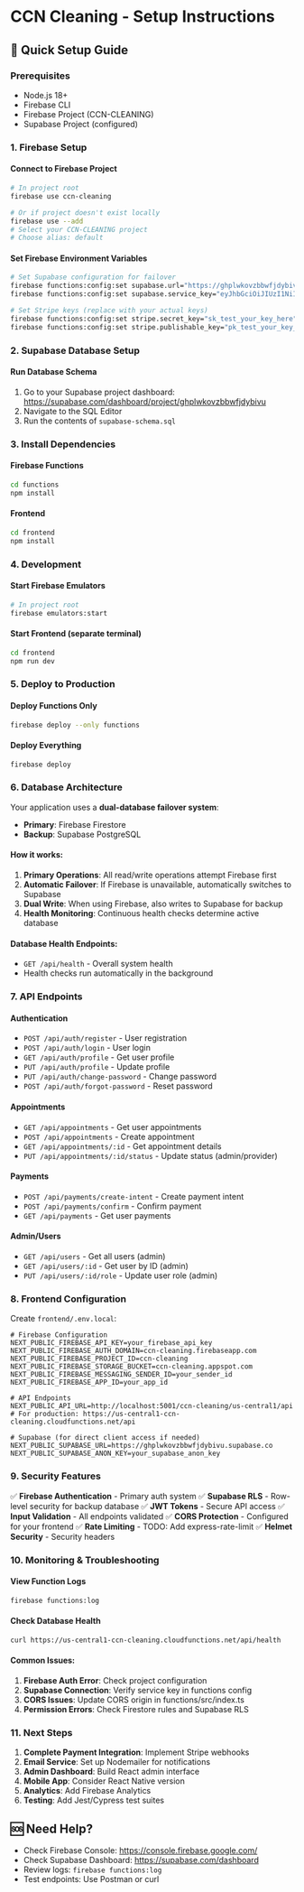 # CCN Cleaning - Setup Instructions

## 🚀 Quick Setup Guide

### Prerequisites
- Node.js 18+
- Firebase CLI
- Firebase Project (CCN-CLEANING)
- Supabase Project (configured)

### 1. Firebase Setup

#### Connect to Firebase Project
```bash
# In project root
firebase use ccn-cleaning

# Or if project doesn't exist locally
firebase use --add
# Select your CCN-CLEANING project
# Choose alias: default
```

#### Set Firebase Environment Variables
```bash
# Set Supabase configuration for failover
firebase functions:config:set supabase.url="https://ghplwkovzbbwfjdybivu.supabase.co"
firebase functions:config:set supabase.service_key="eyJhbGciOiJIUzI1NiIsInR5cCI6IkpXVCJ9.eyJpc3MiOiJzdXBhYmFzZSIsInJlZiI6ImdocGx3a292emJid2ZqZHliaXZ1Iiwicm9sZSI6InNlcnZpY2Vfcm9sZSIsImlhdCI6MTc1NTgzMzYzMiwiZXhwIjoyMDcxNDA5NjMyfQ.4xqF_Yb8AeTIW-Px_982N28X7r_-5za-wpGQXhoSZ9k"

# Set Stripe keys (replace with your actual keys)
firebase functions:config:set stripe.secret_key="sk_test_your_key_here"
firebase functions:config:set stripe.publishable_key="pk_test_your_key_here"
```

### 2. Supabase Database Setup

#### Run Database Schema
1. Go to your Supabase project dashboard: https://supabase.com/dashboard/project/ghplwkovzbbwfjdybivu
2. Navigate to the SQL Editor
3. Run the contents of `supabase-schema.sql`

### 3. Install Dependencies

#### Firebase Functions
```bash
cd functions
npm install
```

#### Frontend
```bash
cd frontend
npm install
```

### 4. Development

#### Start Firebase Emulators
```bash
# In project root
firebase emulators:start
```

#### Start Frontend (separate terminal)
```bash
cd frontend
npm run dev
```

### 5. Deploy to Production

#### Deploy Functions Only
```bash
firebase deploy --only functions
```

#### Deploy Everything
```bash
firebase deploy
```

### 6. Database Architecture

Your application uses a **dual-database failover system**:

- **Primary**: Firebase Firestore
- **Backup**: Supabase PostgreSQL

#### How it works:
1. **Primary Operations**: All read/write operations attempt Firebase first
2. **Automatic Failover**: If Firebase is unavailable, automatically switches to Supabase
3. **Dual Write**: When using Firebase, also writes to Supabase for backup
4. **Health Monitoring**: Continuous health checks determine active database

#### Database Health Endpoints:
- `GET /api/health` - Overall system health
- Health checks run automatically in the background

### 7. API Endpoints

#### Authentication
- `POST /api/auth/register` - User registration
- `POST /api/auth/login` - User login
- `GET /api/auth/profile` - Get user profile
- `PUT /api/auth/profile` - Update profile
- `PUT /api/auth/change-password` - Change password
- `POST /api/auth/forgot-password` - Reset password

#### Appointments
- `GET /api/appointments` - Get user appointments
- `POST /api/appointments` - Create appointment
- `GET /api/appointments/:id` - Get appointment details
- `PUT /api/appointments/:id/status` - Update status (admin/provider)

#### Payments
- `POST /api/payments/create-intent` - Create payment intent
- `POST /api/payments/confirm` - Confirm payment
- `GET /api/payments` - Get user payments

#### Admin/Users
- `GET /api/users` - Get all users (admin)
- `GET /api/users/:id` - Get user by ID (admin)
- `PUT /api/users/:id/role` - Update user role (admin)

### 8. Frontend Configuration

Create `frontend/.env.local`:
```env
# Firebase Configuration
NEXT_PUBLIC_FIREBASE_API_KEY=your_firebase_api_key
NEXT_PUBLIC_FIREBASE_AUTH_DOMAIN=ccn-cleaning.firebaseapp.com
NEXT_PUBLIC_FIREBASE_PROJECT_ID=ccn-cleaning
NEXT_PUBLIC_FIREBASE_STORAGE_BUCKET=ccn-cleaning.appspot.com
NEXT_PUBLIC_FIREBASE_MESSAGING_SENDER_ID=your_sender_id
NEXT_PUBLIC_FIREBASE_APP_ID=your_app_id

# API Endpoints
NEXT_PUBLIC_API_URL=http://localhost:5001/ccn-cleaning/us-central1/api
# For production: https://us-central1-ccn-cleaning.cloudfunctions.net/api

# Supabase (for direct client access if needed)
NEXT_PUBLIC_SUPABASE_URL=https://ghplwkovzbbwfjdybivu.supabase.co
NEXT_PUBLIC_SUPABASE_ANON_KEY=your_supabase_anon_key
```

### 9. Security Features

✅ **Firebase Authentication** - Primary auth system
✅ **Supabase RLS** - Row-level security for backup database
✅ **JWT Tokens** - Secure API access
✅ **Input Validation** - All endpoints validated
✅ **CORS Protection** - Configured for your frontend
✅ **Rate Limiting** - TODO: Add express-rate-limit
✅ **Helmet Security** - Security headers

### 10. Monitoring & Troubleshooting

#### View Function Logs
```bash
firebase functions:log
```

#### Check Database Health
```bash
curl https://us-central1-ccn-cleaning.cloudfunctions.net/api/health
```

#### Common Issues:
1. **Firebase Auth Error**: Check project configuration
2. **Supabase Connection**: Verify service key in functions config
3. **CORS Issues**: Update CORS origin in functions/src/index.ts
4. **Permission Errors**: Check Firestore rules and Supabase RLS

### 11. Next Steps

1. **Complete Payment Integration**: Implement Stripe webhooks
2. **Email Service**: Set up Nodemailer for notifications
3. **Admin Dashboard**: Build React admin interface
4. **Mobile App**: Consider React Native version
5. **Analytics**: Add Firebase Analytics
6. **Testing**: Add Jest/Cypress test suites

## 🆘 Need Help?

- Check Firebase Console: https://console.firebase.google.com/
- Check Supabase Dashboard: https://supabase.com/dashboard
- Review logs: `firebase functions:log`
- Test endpoints: Use Postman or curl
